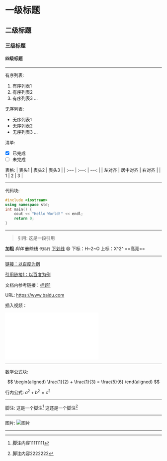 # 一级标题 
## 二级标题
### 三级标题
#### 四级标题

---
有序列表:
1. 有序列表1
2. 有序列表2
3. 有序列表3
...

无序列表:
- 无序列表1
- 无序列表2
- 无序列表3
...

清单:
- [x] 已完成
- [ ] 未完成

表格:
| 表头1 | 表头2 | 表头3 |
| :--- | :---: | ---: |
| 左对齐 | 居中对齐 | 右对齐 |
| 1 | 2 | 3 |

---

代码块:
```cpp
#include <iostream>
using namespace std;
int main() {
    cout << "Hello World!" << endl;
    return 0;
}
```
---
> 引用: 这是一段引用

**加粗**
*斜体*
~~删除线~~
`代码行`
<u>下划线</u>
:smile:
下标：H~2~O
上标：X^2^
==高亮==

---

[链接：以百度为例](https://www.baidu.com "百度一下，你就知道")

[1]: https://www.baidu.com "百度一下，你就知道"

[引用链接1：以百度为例][1]

文档内参考链接：[标题1](#一级标题)

URL:
<https://www.baidu.com>

插入视频：
<iframe src="//player.bilibili.com/player.html?isOutside=true&aid=959213578&bvid=BV1MH4y1f7Sf&cid=1287003581&p=1" scrolling="no" border="0" frameborder="no" framespacing="0" allowfullscreen="true"></iframe>


---

数学公式块:

$$
\begin{aligned}
\frac{1}{2} + \frac{1}{3} = \frac{5}{6}
\end{aligned}
$$

行内公式: $a^2 + b^2 = c^2$

---

脚注:
这是一个脚注[^1]
这还是一个脚注[^2]

[^1]: 脚注内容11111111
[^2]: 脚注内容2222222

---

图片:
![图片](https://www.baidu.com/img/bd_logo1.png "百度网页的logo")

---
